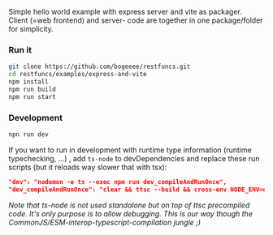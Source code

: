 Simple hello world example with express server and vite as packager.  
Client (=web frontend) and server- code are together in one package/folder for simplicity.


### Run it
```bash
git clone https://github.com/bogeeee/restfuncs.git
cd restfuncs/examples/express-and-vite
npm install
npm run build
npm run start
```

### Development
```bash
npn run dev
```

If you want to run in development with runtime type information (runtime typechecking, ...) , add `ts-node` to devDependencies  and replace these run scripts (but it reloads way slower that with tsx):
```json
"dev": "nodemon -e ts --exec npm run dev_compileAndRunOnce",
"dev_compileAndRunOnce": "clear && ttsc --build && cross-env NODE_ENV=development ts-node server.js",
```

_Note that ts-node is not used standalone but on top of ttsc precompiled code. It's only purpose is to allow debugging. This is our way though the CommonJS/ESM-interop-typescript-compilation jungle ;)_